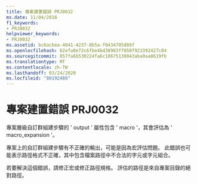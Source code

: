 ```yaml
---
title: 專案建置錯誤 PRJ0032
ms.date: 11/04/2016
f1_keywords:
- PRJ0032
helpviewer_keywords:
- PRJ0032
ms.assetid: bc6acbea-4041-4237-8b5a-f0434705d89f
ms.openlocfilehash: 62efa0e72c6fbe4bd38983ff0507923392427c04
ms.sourcegitcommit: 857fa6b530224fa6c18675138043aba9aa0619fb
ms.translationtype: MT
ms.contentlocale: zh-TW
ms.lasthandoff: 03/24/2020
ms.locfileid: "80192480"
---
```

# <a name="project-build-error-prj0032"></a>專案建置錯誤 PRJ0032

專案層級自訂群組建步驟的 ' output ' 屬性包含 ' macro '，其會評估為 ' macro_expansion '。

專案上的自訂群組建步驟有不正確的輸出，可能是因為宏評估問題。 此錯誤也可能表示路徑格式不正確，其中包含檔案路徑中不合法的字元或字元組合。

若要解決這個錯誤，請修正宏或修正路徑規格。 評估的路徑是來自專案目錄的絕對路徑。
